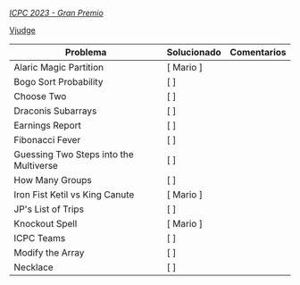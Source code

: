 *[ICPC 2023 - Gran Premio](https://codeforces.com/gym/104412)*

[Vjudge](https://vjudge.net/contest/664989)

| Problema | Solucionado | Comentarios |
| -------- | ----------- | ----------- |
| Alaric Magic Partition | [ Mario ] | |
| Bogo Sort Probability | [ ] | |
| Choose Two | [ ] | |
| Draconis Subarrays | [ ] | |
| Earnings Report | [ ] | |
| Fibonacci Fever | [ ] | |
| Guessing Two Steps into the Multiverse | [ ] | |
| How Many Groups | [ ] | |
| Iron Fist Ketil vs King Canute | [ Mario ] | |
| JP's List of Trips | [ ] | |
| Knockout Spell | [ Mario ] | |
| ICPC Teams | [ ] | |
| Modify the Array | [ ] | |
| Necklace | [ ] | |
